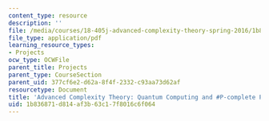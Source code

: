```yaml
---
content_type: resource
description: ''
file: /media/courses/18-405j-advanced-complexity-theory-spring-2016/1b836871d814af3b63c17f8016c6f064_MIT18_405JS16_Quantumcomputng.pdf
file_type: application/pdf
learning_resource_types:
- Projects
ocw_type: OCWFile
parent_title: Projects
parent_type: CourseSection
parent_uid: 377cf6e2-d62a-8f4f-2332-c93aa73d62af
resourcetype: Document
title: 'Advanced Complexity Theory: Quantum Computing and #P-complete Problems'
uid: 1b836871-d814-af3b-63c1-7f8016c6f064
---
```

